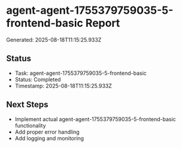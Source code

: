 # agent-agent-1755379759035-5-frontend-basic Report

Generated: 2025-08-18T11:15:25.933Z

## Status
- Task: agent-agent-1755379759035-5-frontend-basic
- Status: Completed
- Timestamp: 2025-08-18T11:15:25.933Z

## Next Steps
- Implement actual agent-agent-1755379759035-5-frontend-basic functionality
- Add proper error handling
- Add logging and monitoring
